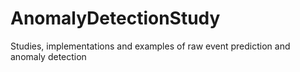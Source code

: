 # AnomalyDetectionStudy
Studies, implementations and examples of raw event prediction and anomaly detection
